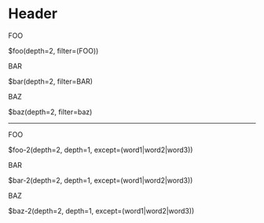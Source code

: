 # Header

<div class="container-fluid">
    <div class="row sampleRow">
        <div class="col-md-4">
            <div class="lsxContainerTitle">FOO</div>

$foo(depth=2, filter=(FOO))
        </div>
        <div class="col-md-4">
            <div class="lsxContainerTitle">BAR</div>

$bar(depth=2, filter=BAR)
        </div>
        <div class="col-md-4">
            <div class="lsxContainerTitle">BAZ</div>

$baz(depth=2, filter=baz)
</div>
    </div>
    <hr>
    <div class="row sampleRow">
        <div class="col-md-4">
            <div class="lsxContainerTitle">FOO</div>

$foo-2(depth=2, depth=1, except=(word1|word2|word3))
</div>
        <div class="col-md-4">
            <div class="lsxContainerTitle">BAR</div>

$bar-2(depth=2, depth=1, except=(word1|word2|word3))
</div>
        <div class="col-md-4">
                <div class="lsxContainerTitle">BAZ</div>

$baz-2(depth=2, depth=1, except=(word1|word2|word3))
</div>
    </div>
</div>